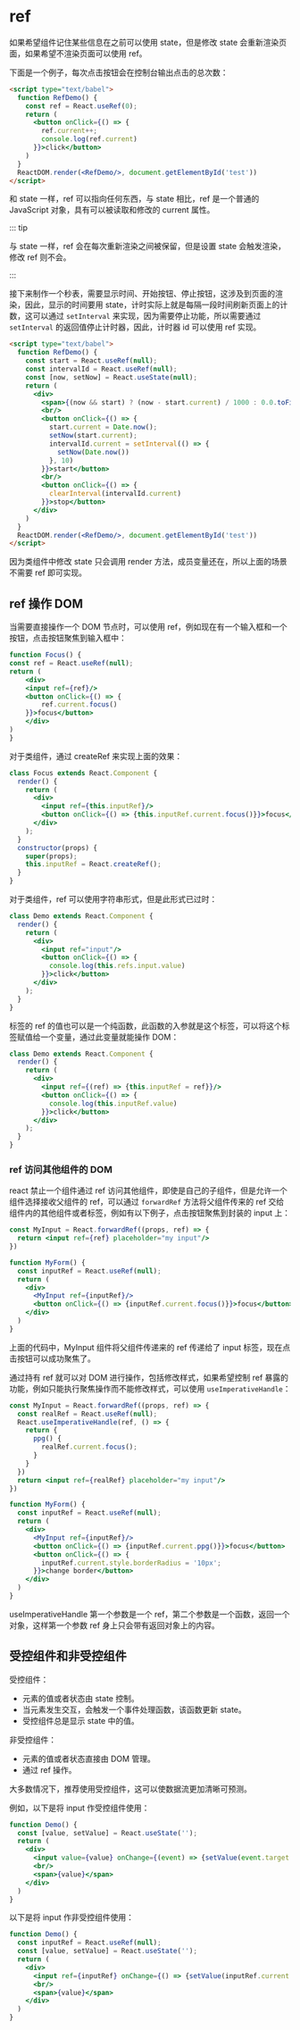 # ref

如果希望组件记住某些信息在之前可以使用 state，但是修改 state 会重新渲染页面，如果希望不渲染页面可以使用 ref。

下面是一个例子，每次点击按钮会在控制台输出点击的总次数：

```html
<script type="text/babel">
  function RefDemo() {
    const ref = React.useRef(0);
    return (
      <button onClick={() => {
        ref.current++;
        console.log(ref.current)
      }}>click</button>
    )
  }
  ReactDOM.render(<RefDemo/>, document.getElementById('test'))
</script>
```

和 state 一样，ref 可以指向任何东西，与 state 相比，ref 是一个普通的 JavaScript 对象，具有可以被读取和修改的 current 属性。

::: tip

与 state 一样，ref 会在每次重新渲染之间被保留，但是设置 state 会触发渲染，修改 ref 则不会。

:::

接下来制作一个秒表，需要显示时间、开始按钮、停止按钮，这涉及到页面的渲染，因此，显示的时间要用 state，计时实际上就是每隔一段时间刷新页面上的计数，这可以通过 `setInterval` 来实现，因为需要停止功能，所以需要通过 `setInterval` 的返回值停止计时器，因此，计时器 id 可以使用 ref 实现。

```html
<script type="text/babel">
  function RefDemo() {
    const start = React.useRef(null);
    const intervalId = React.useRef(null);
    const [now, setNow] = React.useState(null);
    return (
      <div>
        <span>{(now && start) ? (now - start.current) / 1000 : 0.0.toFixed(3)}</span>
        <br/>
        <button onClick={() => {
          start.current = Date.now();
          setNow(start.current);
          intervalId.current = setInterval(() => {
            setNow(Date.now())
          }, 10)
        }}>start</button>
        <br/>
        <button onClick={() => {
          clearInterval(intervalId.current)
        }}>stop</button>
      </div>
    )
  }
  ReactDOM.render(<RefDemo/>, document.getElementById('test'))
</script>
```

因为类组件中修改 state 只会调用 render 方法，成员变量还在，所以上面的场景不需要 ref 即可实现。

## ref 操作 DOM

当需要直接操作一个 DOM 节点时，可以使用 ref，例如现在有一个输入框和一个按钮，点击按钮聚焦到输入框中：

```jsx
function Focus() {
const ref = React.useRef(null);
return (
    <div>
    <input ref={ref}/>
    <button onClick={() => {
        ref.current.focus()
    }}>focus</button>
    </div>
)
}
```

对于类组件，通过 createRef 来实现上面的效果：

```jsx
class Focus extends React.Component {
  render() {
    return (
      <div>
        <input ref={this.inputRef}/>
        <button onClick={() => {this.inputRef.current.focus()}}>focus</button>
      </div>
    );
  }
  constructor(props) {
    super(props);
    this.inputRef = React.createRef();
  }
}
```

对于类组件，ref 可以使用字符串形式，但是此形式已过时：

```jsx
class Demo extends React.Component {
  render() {
    return (
      <div>
        <input ref="input"/>
        <button onClick={() => {
          console.log(this.refs.input.value)
        }}>click</button>
      </div>
    );
  }
}
```

标签的 ref 的值也可以是一个纯函数，此函数的入参就是这个标签，可以将这个标签赋值给一个变量，通过此变量就能操作 DOM：

```jsx
class Demo extends React.Component {
  render() {
    return (
      <div>
        <input ref={(ref) => {this.inputRef = ref}}/>
        <button onClick={() => {
          console.log(this.inputRef.value)
        }}>click</button>
      </div>
    );
  }
}
```

### ref 访问其他组件的 DOM

react 禁止一个组件通过 ref 访问其他组件，即使是自己的子组件，但是允许一个组件选择接收父组件的 ref，可以通过 `forwardRef` 方法将父组件传来的 ref 交给组件内的其他组件或者标签，例如有以下例子，点击按钮聚焦到封装的 input 上：

```jsx
const MyInput = React.forwardRef((props, ref) => {
  return <input ref={ref} placeholder="my input"/>
})

function MyForm() {
  const inputRef = React.useRef(null);
  return (
    <div>
      <MyInput ref={inputRef}/>
      <button onClick={() => {inputRef.current.focus()}}>focus</button>
    </div>
  )
}
```

上面的代码中，MyInput 组件将父组件传递来的 ref 传递给了 input 标签，现在点击按钮可以成功聚焦了。

通过持有 ref 就可以对 DOM 进行操作，包括修改样式，如果希望控制 ref 暴露的功能，例如只能执行聚焦操作而不能修改样式，可以使用 `useImperativeHandle`：

```jsx
const MyInput = React.forwardRef((props, ref) => {
  const realRef = React.useRef(null);
  React.useImperativeHandle(ref, () => {
    return {
      ppg() {
        realRef.current.focus();
      }
    }
  })
  return <input ref={realRef} placeholder="my input"/>
})

function MyForm() {
  const inputRef = React.useRef(null);
  return (
    <div>
      <MyInput ref={inputRef}/>
      <button onClick={() => {inputRef.current.ppg()}}>focus</button>
      <button onClick={() => {
        inputRef.current.style.borderRadius = '10px';
      }}>change border</button>
    </div>
  )
}
```

useImperativeHandle 第一个参数是一个 ref，第二个参数是一个函数，返回一个对象，这样第一个参数 ref 身上只会带有返回对象上的内容。

## 受控组件和非受控组件

受控组件：

- 元素的值或者状态由 state 控制。
- 当元素发生交互，会触发一个事件处理函数，该函数更新 state。
- 受控组件总是显示 state 中的值。

非受控组件：

- 元素的值或者状态直接由 DOM 管理。
- 通过 ref 操作。

大多数情况下，推荐使用受控组件，这可以使数据流更加清晰可预测。

例如，以下是将 input 作受控组件使用：

```jsx
function Demo() {
  const [value, setValue] = React.useState('');
  return (
    <div>
      <input value={value} onChange={(event) => {setValue(event.target.value)}}/>
      <br/>
      <span>{value}</span>
    </div>
  )
}
```

以下是将 input 作非受控组件使用：

```jsx
function Demo() {
  const inputRef = React.useRef(null);
  const [value, setValue] = React.useState('');
  return (
    <div>
      <input ref={inputRef} onChange={() => {setValue(inputRef.current.value)}}/>
      <br/>
      <span>{value}</span>
    </div>
  )
}
```
